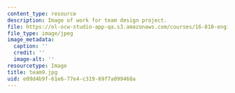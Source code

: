 ```yaml
---
content_type: resource
description: Image of work for team design project.
file: https://ol-ocw-studio-app-qa.s3.amazonaws.com/courses/16-810-engineering-design-and-rapid-prototyping-january-iap-2005/e09d4b9f61e677e4c31969f7a099468a_team9.jpg
file_type: image/jpeg
image_metadata:
  caption: ''
  credit: ''
  image-alt: ''
resourcetype: Image
title: team9.jpg
uid: e09d4b9f-61e6-77e4-c319-69f7a099468a
---
```

